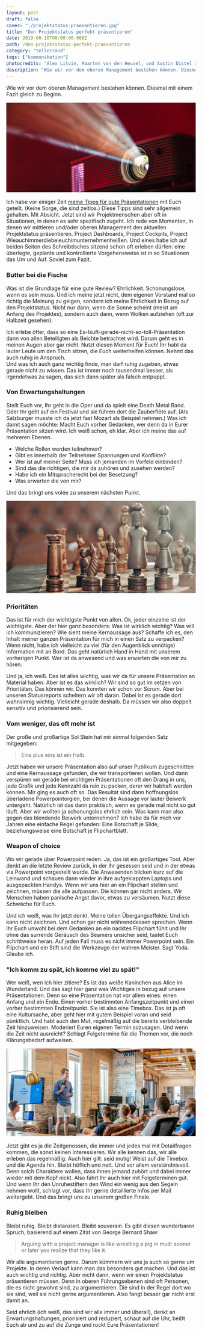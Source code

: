 ```yaml
---
layout: post
draft: false
cover: "./projektstatus-praesentieren.jpg"
title: "Den Projektstatus perfekt präsentieren"
date: 2019-08-16T08:00:00.000Z
path: /den-projektstatus-perfekt-praesentieren
category: "tellerrand"
tags: ["kommunikation"]
photocredits: "Alex Litvin, Maarten van den Heuvel, und Austin Distel auf Unsplash"
description: "Wie wir vor dem oberen Management bestehen können. Diesmal mit einem Fazit gleich zu Beginn."
---
```


Wie wir vor dem oberen Management bestehen können. Diesmal mit einem Fazit gleich zu Beginn.

![Projektstatus präsentieren](./projektstatus-praesentieren.jpg)

Ich habe vor einiger Zeit [meine Tipps für gute Präsentationen](https://www.projektmanagementblog.de/praesentieren-aber-richtig) mit Euch geteilt. (Keine Sorge, die sind zeitlos.) Diese Tipps sind sehr allgemein gehalten. Mit Absicht. Jetzt sind wir Projektmenschen aber oft in Situationen, in denen es sehr spezifisch zugeht. Ich rede von Momenten, in denen wir mittleren und/oder oberen Management den aktuellen Projektstatus präsentieren. Project Dashboards, Project Cockpits, Project Wieauchimmerdiebeieuchimunternehmenheißen. Und eines habe ich auf beiden Seiten des Schreibtisches sitzend schon oft erleben dürfen: eine überlegte, geplante und kontrollierte Vorgehensweise ist in so Situationen das Um und Auf. Soviel zum Fazit.

### Butter bei die Fische

Was ist die Grundlage für eine gute Review? Ehrlichkeit. Schonungslose, wenn es sein muss. Und ich meine jetzt nicht, dem eigenen Vorstand mal so richtig die Meinung zu geigen, sondern ich meine Ehrlichkeit in Bezug auf den Projektstatus. Nicht nur dann, wenn die Sonne scheint (meist am Anfang des Projektes), sondern auch dann, wenn Wolken aufziehen (oft zur Halbzeit gesehen).

Ich erlebe öfter, dass so eine Es-läuft-gerade-nicht-so-toll-Präsentation dann von allen Beteiligten als Beichte betrachtet wird. Darum geht es in meinen Augen aber gar nicht. Nutzt diesen Moment für Euch! Ihr habt da lauter Leute um den Tisch sitzen, die Euch weiterhelfen können. Nehmt das auch ruhig in Anspruch.  
Und was ich auch ganz wichtig finde, man darf ruhig zugeben, etwas gerade nicht zu wissen. Das ist immer noch tausendmal besser, als irgendetwas zu sagen, das sich dann später als falsch entpuppt.

### Von Erwartungshaltungen

Stellt Euch vor, Ihr geht in die Oper und da spielt eine Death Metal Band. Oder Ihr geht auf ein Festival und sie führen dort die Zauberflöte auf. (Als Salzburger musste ich da jetzt fast Mozart als Beispiel nehmen.) Was ich damit sagen möchte: Macht Euch vorher Gedanken, wer denn da in Eurer Präsentation sitzen wird. Ich weiß schon, eh klar. Aber ich meine das auf mehreren Ebenen.

- Welche Rollen werden teilnehmen?
- Gibt es innerhalb der Teilnehmer Spannungen und Konflikte?
- Wer ist auf meiner Seite? Muss ich jemanden im Vorfeld einbinden?
- Sind das die richtigen, die mir da zuhören und zusehen werden?
- Habe ich ein Mitspracherecht bei der Besetzung?
- Was erwarten die von mir?

Und das bringt uns volée zu unserem nächsten Punkt.

![Vor Geschäftsleitung präsentieren](./vor-geschaeftsleitung-praesentieren.jpg)

### Prioritäten

Das ist für mich der wichtigste Punkt von allen. Ok, jeder einzelne ist der wichtigste. Aber der hier ganz besonders: Was ist wirklich wichtig? Was will ich kommunizieren? Wie sieht meine Kernaussage aus? Schaffe ich es, den Inhalt meiner ganzen Präsentation für mich in einen Satz zu verpacken? Wenn nicht, habe ich vielleicht zu viel (für den Augenblick unnötige) Information mit an Bord. Das geht natürlich Hand in Hand mit unserem vorherigen Punkt. Wer ist da anwesend und was erwarten die von mir zu hören.

Und ja, ich weiß. Das ist alles wichtig, was wir da für unsere Präsentation an Material haben. Aber ist es das wirklich? Wir sind so gut im setzen von Prioritäten. Das können wir. Das konnten wir schon vor Scrum. Aber bei unseren Statusreports scheitern wir oft daran. Dabei ist es gerade dort wahnsinnig wichtig. Vielleicht gerade deshalb. Da müssen wir also doppelt sensitiv und priorisierend sein.

### Vom weniger, das oft mehr ist

Der große und großartige Sol Stein hat mir einmal folgenden Satz mitgegeben:

> Eins plus eins ist ein Halb.

Jetzt haben wir unsere Präsentation also auf unser Publikum zugeschnitten und eine Kernaussage gefunden, die wir transportieren wollen. Und dann verspüren wir gerade bei wichtigen Präsentationen oft den Drang in uns, jede Grafik und jede Kennzahl da rein zu packen, derer wir habhaft werden können. Mir ging es auch oft so. Das Resultat sind dann hoffnungslos überladene Powerpointorgien, bei denen die Aussage vor lauter Beiwerk untergeht. Natürlich ist das dann praktisch, wenn es gerade mal nicht so gut läuft. Aber wir wollten ja schonungslos ehrlich sein. Was kann man also gegen das blendende Beiwerk unternehmen? Ich habe da für mich vor Jahren eine einfache Regel gefunden: Eine Botschaft je Slide, beziehungsweise eine Botschaft je Flipchartblatt.

### Weapon of choice

Wo wir gerade über Powerpoint reden. Ja, das ist ein großartiges Tool. Aber denkt an die letzte Review zurück, in der Ihr gesessen seid und in der etwas via Powerpoint vorgestellt wurde. Die Anwesenden blicken kurz auf die Leinwand und schauen dann wieder in ihre aufgeklappten Laptops und ausgepackten Handys. Wenn wir uns hier an ein Flipchart stellen und zeichnen, müssen die alle aufpassen. Die können gar nicht anders. Wir Menschen haben panische Angst davor, etwas zu versäumen. Nutzt diese Schwäche für Euch. 

Und ich weiß, was Ihr jetzt denkt. Meine tollen Übergangseffekte. Und ich kann nicht zeichnen. Und schon gar nicht währenddessen sprechen. Wenn Ihr Euch unwohl bei dem Gedanken an ein nacktes Flipchart fühlt und Ihr ohne das surrende Geräusch des Beamers unsicher seid, tastet Euch schrittweise heran. Auf jeden Fall muss es nicht immer Powerpoint sein. Ein Flipchart und ein Stift sind die Werkzeuge der wahren Meister. Sagt Yoda. Glaube ich.

### "Ich komm zu spät, ich komme viel zu spät!"

Wer weiß, wen ich hier zitiere? Es ist das weiße Kaninchen aus Alice im Wunderland. Und das sagt hier ganz was Wichtiges in bezug auf unsere Präsentationen. Denn so eine Präsentation hat vor allem eines: einen Anfang und ein Ende. Einen vorher bestimmten Anfangszeitpunkt und einen vorher bestimmten Endzeitpunkt. Sie ist also eine Timebox. Das ist ja oft eine Kultursache, aber geht hier mit gutem Beispiel voran und seid pünktlich. Und habt auch den Mut, regelmäßig auf die bereits verbleibende Zeit hinzuweisen. Moderiert Euren eigenen Termin sozusagen. Und wenn die Zeit nicht ausreicht? Schlagt Folgetermine für die Themen vor, die noch Klärungsbedarf aufweisen.

![Bei Präsentationen ruhig bleiben](./bei-praesentationen-ruhig-bleiben.jpg)

Jetzt gibt es ja die Zeitgenossen, die immer und jedes mal mit Detailfragen kommen, die sonst keinen interessieren. Wir alle kennen das, wir alle erleben das regelmäßig. Auch hier gilt: seid mutig! Weist auf die Timebox und die Agenda hin. Bleibt höflich und nett. Und vor allem verständnisvoll. Denn solch Charaktere wollen, dass ihnen jemand zuhört und dabei immer wieder mit dem Kopf nickt. Also fahrt Ihr auch hier mit Folgeterminen gut. Und wenn Ihr den Unruhestiftern den Wind ein wenig aus den Segeln nehmen wollt, schlagt vor, dass Ihr gerne detaillierte Infos per Mail weitergebt. Und das bringt uns zu unserem großen Finale.

### Ruhig bleiben

Bleibt ruhig. Bleibt distanziert. Bleibt souverain. Es gibt diesen wunderbaren Spruch, basierend auf einem Zitat von George Bernard Shaw:

> Arguing with a project manager is like wrestling a pig in mud: sooner or later you realize that they like it.

Wir alle argumentieren gerne. Darum kümmern wir uns ja auch so gerne um Projekte. In deren Verlauf kann man das besonders gut machen. Und das ist auch wichtig und richtig. Aber nicht dann, wenn wir einen Projektstatus präsentieren müssen. Denn in oberen Führungsebenen sind oft Personen, die es nicht gewohnt sind, zu argumentieren. Die sind in der Regel dort wo sie sind, weil sie nicht gerne argumentieren. Also fangt besser gar nicht erst damit an.

Seid ehrlich (ich weiß, das sind wir alle immer und überall), denkt an Erwartungshaltungen, priorisiert und reduziert, schaut auf die Uhr, beißt Euch ab und zu auf die Zunge und rockt Eure Präsentationen!
